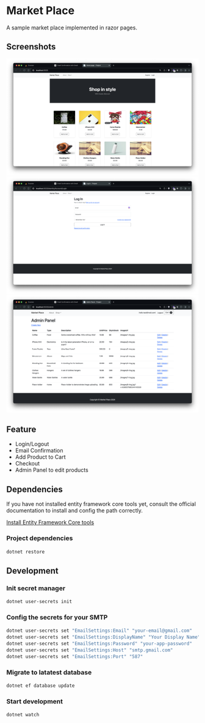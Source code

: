 # Market Place

A sample market place implemented in razor pages.

## Screenshots

![overview](./Screenshots/overview.png)
![login](./Screenshots/login.png)
![admin panel](./Screenshots/admin-panel.png)

## Feature

- Login/Logout
- Email Confirmation
- Add Product to Cart
- Checkout
- Admin Panel to edit products

## Dependencies

If you have not installed entity framework core tools yet, consult the official documentation to install and config the path correctly.

[Install Entity Framework Core tools](https://learn.microsoft.com/en-us/ef/core/cli/dotnet#installing-the-tools)

### Project dependencies

```bash
dotnet restore
```

## Development

### Init secret manager

```bash
dotnet user-secrets init
```

### Config the secrets for your SMTP

```bash
dotnet user-secrets set "EmailSettings:Email" "your-email@gmail.com"
dotnet user-secrets set "EmailSettings:DisplayName" "Your Display Name"
dotnet user-secrets set "EmailSettings:Password" "your-app-password"
dotnet user-secrets set "EmailSettings:Host" "smtp.gmail.com"
dotnet user-secrets set "EmailSettings:Port" "587"
```

### Migrate to latatest database

```bash
dotnet ef database update
```

### Start development

```bash
dotnet watch
```
